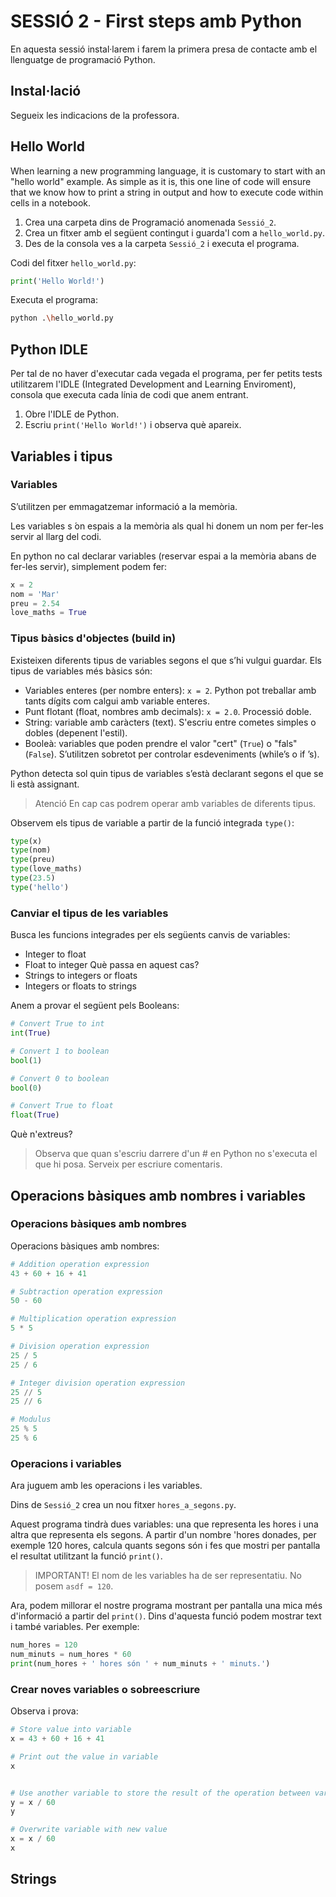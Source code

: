 # SESSIÓ 2 - First steps amb Python

En aquesta sessió instal·larem i farem la primera presa de contacte amb el llenguatge de programació Python.

## Instal·lació

Segueix les indicacions de la professora.

## Hello World

When learning a new programming language, it is customary to start with an "hello world" example. As simple as it is, this one line of code will ensure that we know how to print a string in output and how to execute code within cells in a notebook.

1. Crea una carpeta dins de Programació anomenada `Sessió_2`.
2. Crea un fitxer amb el següent contingut i guarda'l com a `hello_world.py`.
3. Des de la consola ves a la carpeta `Sessió_2` i executa el programa.

Codi del fitxer `hello_world.py`:

```python
print('Hello World!')
```

Executa el programa:

```bash
python .\hello_world.py
```

## Python IDLE

Per tal de no haver d'executar cada vegada el programa, per fer petits tests utilitzarem l'IDLE (Integrated Development and Learning Enviroment), consola que executa cada línia de codi que anem entrant.

1. Obre l'IDLE de Python.
2. Escriu `print('Hello World!')` i observa què apareix.

## Variables i tipus

### Variables

S’utilitzen per emmagatzemar informació a la memòria.

Les variables s ́on espais a la memòria als qual hi donem un nom per fer-les servir al llarg del codi.

En python no cal declarar variables (reservar espai a la memòria abans de fer-les servir), simplement podem fer:

```python
x = 2
nom = 'Mar'
preu = 2.54
love_maths = True
```

### Tipus bàsics d'objectes (build in)

Existeixen diferents tipus de variables segons el que s’hi vulgui guardar. Els tipus de variables més bàsics són:

- Variables enteres (per nombre enters): `x = 2`. Python pot treballar amb tants dígits com calgui amb variable enteres.
- Punt flotant (float, nombres amb decimals): `x = 2.0`. Processió doble.
- String: variable amb caràcters (text). S'escriu entre cometes simples o dobles (depenent l'estil).
- Booleà: variables que poden prendre el valor "cert" (`True`) o "fals" (`False`). S’utilitzen sobretot per controlar esdeveniments (while’s o if ’s).

Python detecta sol quin tipus de variables s’està declarant segons el que se li està assignant.

> Atenció
> En cap cas podrem operar amb variables de diferents tipus.

Observem els tipus de variable a partir de la funció integrada `type()`:

```python
type(x)
type(nom)
type(preu)
type(love_maths)
type(23.5)
type('hello')
```

### Canviar el tipus de les variables

Busca les funcions integrades per els següents canvis de variables:

- Integer to float
- Float to integer      Què passa en aquest cas?
- Strings to integers or floats
- Integers or floats to strings

Anem a provar el següent pels Booleans:
```python
# Convert True to int
int(True)
```

```python
# Convert 1 to boolean
bool(1)
```

```python
# Convert 0 to boolean
bool(0)
```

```python
# Convert True to float
float(True)
```

Què n'extreus?

> Observa que quan s'escriu darrere d'un # en Python no s'executa el que hi posa. Serveix per escriure comentaris.

## Operacions bàsiques amb nombres i variables

### Operacions bàsiques amb nombres 

Operacions bàsiques amb nombres:
```python
# Addition operation expression
43 + 60 + 16 + 41

# Subtraction operation expression
50 - 60

# Multiplication operation expression
5 * 5

# Division operation expression
25 / 5
25 / 6

# Integer division operation expression
25 // 5
25 // 6

# Modulus
25 % 5
25 % 6 
```

### Operacions i variables

Ara juguem amb les operacions i les variables.

Dins de `Sessió_2` crea un nou fitxer `hores_a_segons.py`.

Aquest programa tindrà dues variables: una que representa les hores i una altra que representa els segons. A partir d'un nombre 'hores donades, per exemple 120 hores, calcula quants segons són i fes que mostri per pantalla el resultat utilitzant la funció `print()`.

> IMPORTANT! El nom de les variables ha de ser representatiu. No posem `asdf = 120`.

Ara, podem millorar el nostre programa mostrant per pantalla una mica més d'informació a partir del `print()`. Dins d'aquesta funció podem mostrar text i també variables. Per exemple:

```python
num_hores = 120
num_minuts = num_hores * 60
print(num_hores + ' hores són ' + num_minuts + ' minuts.')
```

### Crear noves variables o sobreescriure

Observa i prova:

```python
# Store value into variable
x = 43 + 60 + 16 + 41

# Print out the value in variable
x


# Use another variable to store the result of the operation between variable and value
y = x / 60
y

# Overwrite variable with new value
x = x / 60
x
```

## Strings
